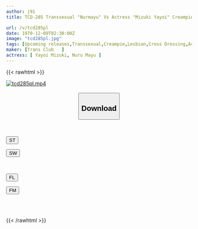 ```yaml
---
author: j91
title: TCD-285 Transsexual "Nurmayu" Vs Actress "Mizuki Yayoi" Creampie SEX ~ I Was 'teasing' And Squirted & 'simply' Had Anal Orgasm ~

url: /v/tcd285pl
date: 1970-12-09T02:30:00Z
image: "tcd285pl.jpg"
tags: [Upcoming releases,Transsexual,Creampie,Lesbian,Cross Dressing,Acme · Orgasm	 ]
maker: [Trans Club   ]
actress: [ Yayoi Mizuki, Nuru Mayu ]
---
```



{{< rawhtml >}}

<div class="video" data-videoid="pending_link_2.html">
    <a href="javascript:;">
        <img src="/v/tcd285pl/tcd285pl.jpg" width="WIDTH" height="HEIGHT" alt="tcd285pl.mp4" loading="lazy">
    </a>
</div>

<script type="text/javascript" src="https://j91.asia/asset/on-demand-pend.js"></script>

<br>
  <link rel="stylesheet" href="https://j91.asia/asset/bs5.css">
  
  <center>
  <button class="btn btn-primary" type="button" data-bs-toggle="collapse" data-bs-target=".multi-collapse" aria-expanded="false" aria-controls="multiCollapseExample1 multiCollapseExample2"><h2>Download</h2></button></center>
</p>
<div class="row">
  <div class="col">
    <div class="collapse multi-collapse" id="multiCollapseExample1">
      <div class="card card-body">
	      	      <br>
<div class="buttons">  
<p><a href="https://j91.asia/pending_link_2.html" target="_blank"><button class="btn-hover color-3"><i class="fa fa-download"></i> ST</button></a></p>
<p><a href="https://j91.asia/pending_link_2.html" target="_blank"><button class="btn-hover color-2"><i class="fa fa-download"></i> SW</button></a></p></div>
    </div>
  </div>
</div>
  <div class="col">
    <div class="collapse multi-collapse" id="multiCollapseExample2">
      <div class="card card-body">
	      <br>
<div class="buttons">
<p><a href="https://j91.asia/pending_link_2.html" target="_blank"><button class="btn-hover color-9"><i class="fa fa-download"></i> FL</button></a></p>
<p><a href="https://j91.asia/pending_link_2.html" target="_blank"><button class="btn-hover color-8"><i class="fa fa-download"></i> FM</button></a></p></div>
<br><br>
      </div>
    </div>
  </div>
</div>

{{< /rawhtml >}}